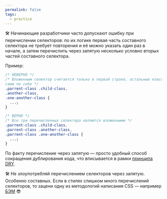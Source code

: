 ```yaml
---
permalink: false
tags:
  - practice
---
```



🛠 Начинающие разработчики часто допускают ошибку при перечислении селекторов: по их логике первая часть составного селектора не требует повторения и её можно указать один раз в начале, а затем перечислить через запятую несколько условно вторых частей составного селектора.

Пример:

```css
/* НЕВЕРНО */
/* Вложенным селектор считается только в первой строке, остальные классы отдельные,
сами по себе */
.parrent-class .child-class,
.another-class,
.one-another-class {
  ...;
}

/* ВЕРНО */
/* Все три перечисленных селектора являются вложенными */
.parrent-class .child-class,
.parrent-class .another-class,
.parrent-class .one-another-class {
  ...;
}
```

По факту перечисление через запятую — просто удобный способ сокращения дублирования кода, что вписывается в рамки [принципа DRY](https://ru.wikipedia.org/wiki/Don%E2%80%99t_repeat_yourself).

🛠 Не злоупотребляй перечислением селекторов через запятую. Особенно составных. Если в стилях слишком много перечислений селекторов, то зацени одну из методологий написания CSS — например [БЭМ](https://ru.bem.info/methodology/) 😎
